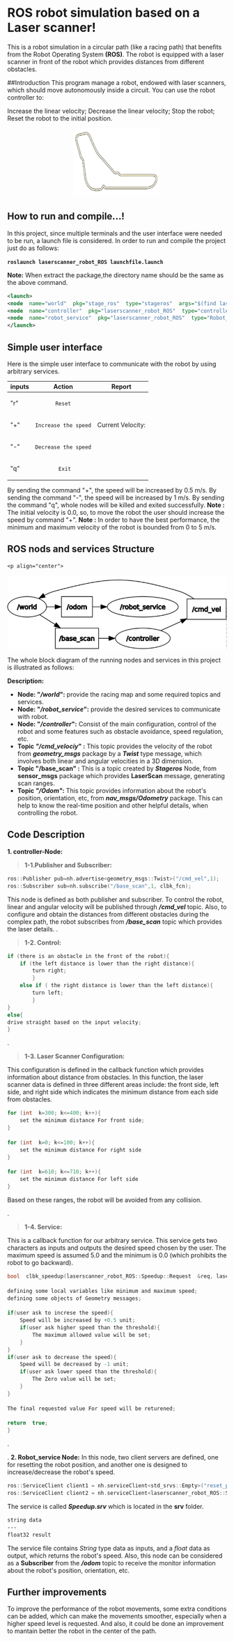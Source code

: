 ﻿# ROS robot simulation based on a Laser scanner! 


This is a robot simulation in a circular path (like a racing path) that benefits from the Robot Operating System **(ROS)**. The robot is equipped with a laser scanner in front of the robot which provides distances from different obstacles. 

##Introduction
This program manage a robot, endowed with laser scanners, which should move autonomously inside a circuit.
You can use the robot controller to:

Increase the linear velocity;
Decrease the linear velocity;
Stop the robot;
Reset the robot to the initial position.

<p align="center">
<img src="https://github.com/hrtreza/ResearchTrack1_Assignment2/blob/main/world/tracciato.png" width="200" height="158"> 


## How to run and compile...! 

In this project, since multiple terminals and the user interface were needed to be run, a launch file is considered. In order to run and compile the project just do as follows:
	
__`roslaunch laserscanner_robot_ROS launchfile.launch`__

**Note:** When extract the package,the directory name should be the same as the above command.	
	
```xml
<launch>
<node  name="world"  pkg="stage_ros"  type="stageros"  args="$(find laserscanner_robot_ROS)/world/my_world.world"  />
<node  name="controller"  pkg="laserscanner_robot_ROS"  type="controller"/>
<node  name="robot_service"  pkg="laserscanner_robot_ROS"  type="Robot_Services"  required="true"  output="screen"/>
</launch>
```

## Simple user interface
Here is the simple user interface to communicate with the robot by using arbitrary services.


| inputs               |Action                          |Report                         |
|----------------|-------------------------------|-----------------------------|
|"r"| <p  align="center">`Reset`            |           |
|"+"          |<p  align="center">`Increase the speed`            |Current Velocity:            |
|"-"          |<p  align="center">`Decrease the speed`|
|"q"|<p  align="center">` Exit`| 

By sending the command "+", the speed will be increased by 0.5 m/s.
By sending the command "-", the speed will be increased by 1 m/s.
By sending the command "q", whole nodes will be killed and exited successfully.
**Note :** The initial velocity is 0.0, so, to move the robot the user should increase the speed by command "+". 
**Note :** In order to have the best performance, the minimum and maximum velocity of the robot is bounded from 0 to 5 m/s. 

## ROS nods and services Structure

	<p align="center">
<img src="https://github.com/hrtreza/ResearchTrack1_Assignment2/blob/main/world/rosgraph.png">
</p>
The whole block diagram of the running nodes and services in this project is illustrated as follows:

 **Description:**
 
 - **Node: "*/world*":** provide the racing map and some required topics and services.
 - **Node: "*/robot_service*":** provide the desired services to communicate with robot.
 - **Node: "*/controller*":** Consist of the main configuration, control of the robot and some features such as obstacle avoidance, speed regulation, etc.
 - **Topic *"/cmd_velociy*" :** This topic provides the velocity of the robot from ***geometry_msgs*** package by a ***Twist*** type message, which involves both linear and angular velocities in a 3D dimension.
 - **Topic "/base_scan" :** This is a topic created by ***Stageros*** Node, from **sensor_msgs** package which provides **LaserScan** message, generating scan ranges.
 - **Topic *"/Odom"*:** This topic provides information about the robot's position, orientation, etc, from ***nav_msgs/Odometry*** package. This can help to know the real-time position and other helpful details, when controlling the robot.

## Code Description

 
 **1. controller-Node:**

 

> **1-1.Publisher and Subscriber:**
```C
ros::Publisher pub=nh.advertise<geometry_msgs::Twist>("/cmd_vel",1);
ros::Subscriber sub=nh.subscribe("/base_scan",1, clbk_fcn);
```
This node is defined as both publisher and subscriber. To control the robot, linear and angular velocity will be published through ***/cmd_vel*** topic. Also, to configure and obtain the distances from different obstacles during the complex path, the robot subscribes from ***/base_scan*** topic which provides the laser details. 
.
> 
> **1-2. Control:**
```C
if (there is an obstacle in the front of the robot){
	if (the left distance is lower than the right distance){
		turn right;
		}
	else if ( the right distance is lower than the left distance){
		turn left;
		}
}
else{
drive straight based on the input velocity;
}
```
.
> **1-3. Laser Scanner Configuration:**

This configuration is defined in the callback function which provides information about distance from obstacles. In this function, the laser scanner data is defined in three different areas include: the front side, left side, and right side which indicates the minimum distance from each side from obstacles.  
```C
for (int  k=300; k<=400; k++){
	set the minimum distance For front side;
}

for (int  k=0; k<=100; k++){
	set the minimum distance For right side
}

for (int  k=610; k<=710; k++){
	set the minimum distance For left side
}
```
Based on these ranges, the robot will be avoided from any collision.

.

> **1-4. Service:**

This is a callback function for our arbitrary service. This service gets two characters as inputs and outputs the desired speed chosen by the user. The maximum speed is assumed 5.0 and the minimum is 0.0 (which prohibits the robot to go backward).

```C
bool  clbk_speedup(laserscanner_robot_ROS::Speedup::Request  &req, laserscanner_robot_ROS::Speedup::Response  &res){

defining some local variables like minimum and maximum speed;
defining some objects of Geometry messages;

if(user ask to increse the speed){ 
	Speed will be increased by +0.5 unit;
	if(user ask higher speed than the threshold){
		The maximum allowed value will be set; 
	}
}
if(user ask to decrease the speed){ 
	Speed will be decreased by -1 unit;
	if(user ask lower speed than the threshold){
		The Zero value will be set; 
	}
}

The final requested value For speed will be returened; 

return  true;
}
```
.

.
 **2. Robot_service Node:**
In this node, two client servers are defined, one for resetting the robot position, and another one is designed to increase/decrease the robot's speed.
```C
ros::ServiceClient client1 = nh.serviceClient<std_srvs::Empty>("reset_positions");
ros::ServiceClient client2 = nh.serviceClient<laserscanner_robot_ROS::Speedup>("speed_up");
```
The service is called ***Speedup.srv*** which is located in the **srv** folder.  
```xml
string data 
---
float32 result
```
The service file contains *String* type data as inputs, and a *float* data as output, which returns the robot's speed.
Also, this node can be considered as a **Subscriber** from the ***/odom*** topic to receive the monitor information about the robot's position, orientation, etc.


														    
## Further improvements
To improve the performance of the robot movements, some extra conditions can be added, which can make the movements smoother, especially when a higher speed level is requested. And also, it could be done an improvement to mantain better the robot in the center of the path. 
